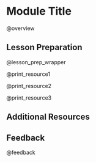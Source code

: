 <!--
module_id: 
author:   Your Name
email:    email@chop.edu
version:  0.0.0
current_version_description: Brief description of why this version exists
module_type: wrapper
docs_version: 4.0.0
language: en
narrator: UK English Female
mode: Textbook

title: Module Title

comment:  This is a short, focused description of the module.

long_description: This is a longer description, which should be understandable for a lay audience.

estimated_time_in_minutes: 

@pre_reqs
List any skills or knowledge needed to complete this module here.
@end

@learning_objectives  
After completion of this module, learners will be able to:

- identify key elements
- create a product
- do a task
- articulate the rationale for something
@end

good_first_module: 
coding_required: 

@sets_you_up_for

@end

@depends_on_knowledge_available_in

@end

@version_history 

Previous versions: 

- [x.x.x](link): that version's current version description
- [x.x.x](link): that version's current version description
- [x.x.x](link): that version's current version description
@end

resource1_name: 
resource1_description: 
resource1_wellvetted: 
resource1_wellvetted_text: 
resource1_maintained: 
resource1_maintained_text: 
resource1_stablesupport: 
resource1_stablesupport_text: 
resource1_a11y_issues: 


@module_structure
1. Part 1
2. Part 2
3. Part 3
@end

import: https://raw.githubusercontent.com/arcus/education_modules/main/_module_templates/macros.md
import: https://raw.githubusercontent.com/arcus/education_modules/main/_module_templates/macros_wrapper.md
-->

# Module Title

@overview

## Lesson Preparation

@lesson_prep_wrapper

@print_resource1

@print_resource2

@print_resource3

## Additional Resources

## Feedback

@feedback

